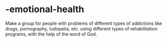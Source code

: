 # -emotional-health
 Make a group for people with problems of different types of addictions like drugs, pornography, ludopatia, etc. using different types of rehabilitation programs, with the help of the word of God.
